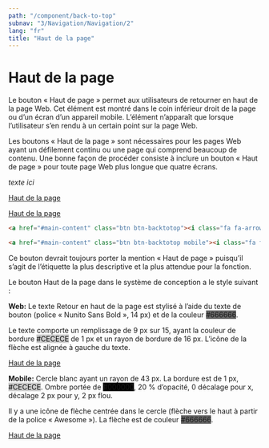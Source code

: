 ```yaml
---
path: "/component/back-to-top"
subnav: "3/Navigation/Navigation/2"
lang: "fr"
title: "Haut de la page"
---
```


<helmet>
    <title> Haut de la page - Système de conception Aurora </title>
    <link rel="stylesheet" href="https://cdnjs.cloudflare.com/ajax/libs/font-awesome/4.7.0/css/font-awesome.min.css">
</helmet>

# Haut de la page

Le bouton « Haut de page » permet aux utilisateurs de retourner en haut de la page Web. Cet élément est montré dans le coin inférieur droit de la page ou d’un écran d’un appareil mobile. L’élément n’apparaît que lorsque l’utilisateur s’en rendu à un certain point sur la page Web.

Les boutons « Haut de la page » sont nécessaires pour les pages Web ayant un défilement continu ou une page qui comprend beaucoup de contenu. Une bonne façon de procéder consiste à inclure un bouton « Haut de page » pour toute page Web plus longue que quatre écrans.

<documentationtabs remove="react">
    <doctabpanel type="html">
        
*texte ici* 

<a href="#main-content" class="btn btn-backtotop mb-3 mt-3"><i class="fa fa-arrow-up icon"></i>Haut de la page</a>

<a href="#main-content" class="btn btn-backtotop mobile"><i class="fa fa-arrow-up icon" aria-hidden="true"></i><span class="sr-only">Haut de la page</span></a>

```html
<a href="#main-content" class="btn btn-backtotop"><i class="fa fa-arrow-up icon"></i>Haut de la page</a>

<a href="#main-content" class="btn btn-backtotop mobile"><i class="fa fa-arrow-up icon" aria-hidden="true"></i><span class="sr-only">Haut de la page</span></a>
```

</doctabpanel>
    
<doctabpanel type="design">
          
Ce bouton devrait toujours porter la mention « Haut de page » puisqu’il s’agit de l’étiquette la plus descriptive et la plus attendue pour la fonction.


Le bouton Haut de la page dans le système de conception a le style suivant :

**Web:** Le texte Retour en haut de la page est stylisé à l’aide du texte de bouton (police « Nunito Sans Bold », 14 px) et de la couleur <badge style="background-color: #666666;">#666666</badge>.

Le texte comporte un remplissage de 9 px sur 15, ayant la couleur de bordure <badge style="background-color: #CECECE;color:black;">#CECECE</badge> de 1 px et un rayon de bordure de 16 px. L’icône de la flèche est alignée à gauche du texte.

<a href="#main-content" class="btn btn-backtotop mb-3"><i class="fa fa-arrow-up icon"></i>Haut de la page</a>

**Mobile:** Cercle blanc ayant un rayon de 43 px. La bordure est de 1 px, <badge style="background-color: #CECECE;color:black;">#CECECE</badge>. Ombre portée de <badge style="background-color: #000000;">#000000</badge>, 20 % d’opacité, 0 décalage pour x, décalage 2 px pour y, 2 px flou.

Il y a une icône de flèche centrée dans le cercle (flèche vers le haut à partir de la police « Awesome »). La flèche est de couleur <badge style="background-color: #666666;">#666666</badge>.

<a href="#main-content" class="btn btn-backtotop mobile"><i class="fa fa-arrow-up icon" aria-hidden="true"></i><span class="sr-only">Haut de la page</span></a>

</doctabpanel>
</documentationtabs>


